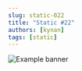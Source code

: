 ```yaml
---
slug: static-022
title: "Static #22"
authors: [kynan]
tags: [static]
---
```


![Example banner](/img/stories/static/022.PNG)
